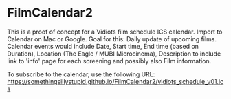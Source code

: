 # FilmCalendar2
This is a proof of concept for a Vidiots film schedule ICS calendar.
Import to Calendar on Mac or Google.
Goal for this:
Daily update of upcoming films. Calendar events would include Date, Start time, End time (based on Duration), Location (The Eagle / MUBI Microcinema), Description to include link to 'info' page for each screening and possibly also Film information.

To subscribe to the calendar, use the following URL:
https://somethingsillystupid.github.io/FilmCalendar2/vidiots_schedule_v01.ics


